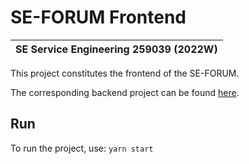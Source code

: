 # SE-FORUM Frontend

| SE Service Engineering 259039 (2022W) |
|-|

This project constitutes the frontend of the SE-FORUM.

The corresponding backend project can be found [here](https://github.com/domi-schuhmi/se-forum-backend).

## Run

To run the project, use: `yarn start`
